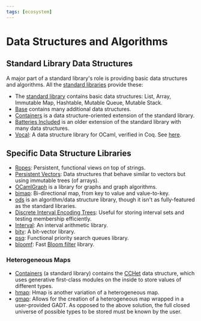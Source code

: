 ```yaml
---
tags: [ecosystem]
---
```


# Data Structures and Algorithms

## Standard Library Data Structures

A major part of a standard library's role is providing basic
data structures and algorithms.
All the [standard libraries](standard_libraries.md) provide these:
* The [standard library](https://caml.inria.fr/pub/docs/manual-ocaml/libref/) contains basic data structures:
  List, Array, Immutable Map, Hashtable, Mutable Queue, Mutable Stack.
* [Base](https://github.com/janestreet/base) contains many additional data structures.
* [Containers](https://github.com/c-cube/ocaml-containers) is a data structure-oriented extension of the standard library.
* [Batteries Included](https://github.com/ocaml-batteries-team/batteries-included)
  is an older extension of the standard library with many data structures.
* [Vocal](https://github.com/vocal-project/vocal):
  A data structure library for OCaml, verified in Coq. See [here](http://www-verimag.imag.fr/VOCaL.html).

## Specific Data Structure Libraries

* [Ropes](https://github.com/Chris00/ocaml-rope):
Persistent, functional views on top of strings.
* [Persistent Vectors](https://github.com/dbuenzli/pvec):
Data structures that behave similar to vectors but using immutable trees (of arrays).
* [OCamlGraph](https://github.com/backtracking/ocamlgraph) is a library for
graphs and graph algorithms.
* [bimap](https://github.com/pat227/bimap):
Bi-directional map, from key to value and value-to-key.
* [ods](https://github.com/owainlewis/ods) is an algorithm/data structure library,
though it isn't as fully-featured as the standard libraries.
* [Discrete Interval Encoding Trees](https://github.com/djs55/ocaml-diet):
Useful for storing interval sets and testing membership efficiently.
* [Interval](https://github.com/Chris00/ocaml-interval):
An interval arithmetic library.
* [bitv](https://github.com/backtracking/bitv/):
A bit-vector library.
* [psq](https://github.com/pqwy/psq):
Functional priority search queues library.
* [bloomf](https://github.com/mirage/bloomf):
Fast [Bloom filter](https://en.wikipedia.org/wiki/Bloom_filter) library.

### Heterogeneous Maps

* [Containers](https://github.com/c-cube/ocaml-containers) (a standard library) contains the
[CCHet](https://c-cube.github.io/ocaml-containers/last/containers/CCHet/index.html) data structure, which
uses generative first-class modules on the inside to store values of different types.
* [hmap](https://github.com/dbuenzli/hmap):
Hmap is another variation of a heterogeneous map.
* [gmap](https://github.com/hannesm/gmap):
Allows for the creation of a heterogeneous map wrapped in a user-provided GADT.
As opposed to the above solution, the full closed universe of possible types to be stored
must be known by the user.
